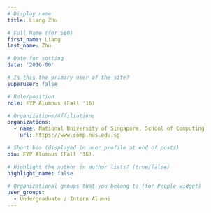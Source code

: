 ```yaml
---
# Display name
title: Liang Zhu

# Full Name (for SEO) 
first_name: Liang
last_name: Zhu

# Date for sorting
date: '2016-00'

# Is this the primary user of the site?
superuser: false

# Role/position
role: FYP Alumnus (Fall '16)

# Organizations/Affiliations
organizations:
  - name: National University of Singapore, School of Computing
    url: https://www.comp.nus.edu.sg

# Short bio (displayed in user profile at end of posts)
bio: FYP Alumnus (Fall '16). 

# Highlight the author in author lists? (true/false)
highlight_name: false

# Organizational groups that you belong to (for People widget)
user_groups:
  - Undergraduate / Intern Alumni
---
```

